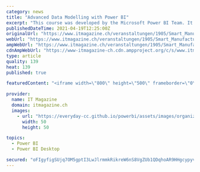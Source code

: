 ```yaml
---
category: news
title: "Advanced Data Modelling with Power BI"
excerpt: "This course was developed by the Microsoft Power BI Team. It focusses on Modelling techniques and DAX, the modelling language used in Power BI. By the end of this course, you will be able to use DAX to create calculations in a Power BI Desktop data model."
publishedDateTime: 2021-04-19T12:25:00Z
originalUrl: "https://www.itmagazine.ch/veranstaltungen/1905/Smart_Manufacturing_Digital_Summit.html"
webUrl: "https://www.itmagazine.ch/veranstaltungen/1905/Smart_Manufacturing_Digital_Summit.html"
ampWebUrl: "https://www.itmagazine.ch/veranstaltungen/1905/Smart_Manufacturing_Digital_Summit.html"
cdnAmpWebUrl: "https://www-itmagazine-ch.cdn.ampproject.org/c/s/www.itmagazine.ch/veranstaltungen/1905/Smart_Manufacturing_Digital_Summit.html"
type: article
quality: 139
heat: 139
published: true

featuredContent: "<iframe width=\"800\" height=\"500\" frameborder=\"0\" src=\"https://www.youtube.com/embed/G4QzWDv4s6M\" allow=\"accelerometer; autoplay; encrypted-media; gyroscope; picture-in-picture\" allowfullscreen></iframe>"

provider:
  name: IT Magazine
  domain: itmagazine.ch
  images:
    - url: "https://everyday-cc.github.io/powerbi/assets/images/organizations/microsoft.com-50x50.jpg"
      width: 50
      height: 50

topics:
  - Power BI
  - Power BI Desktop

secured: "oFIgyfigSUjq7OM5gptI3LwJlrmmkRikreW6nS8VgZUb1QDqhoAR9HHgcypyvfzUHMSnZwNnKPthmS3JqNaINnc0EbcJME5C9lqAdBGIXFHtg9+Mw9+f5tpeuywmFaqLv14iC8/0FDJVO1E0SE/lirv2G/uMnDXcN3Z0GmBPIAHMsK3cBPI2La1FsNwWQv9krfo5Y9Y8DrZ9yFq+S3qgd0lwSR6YTrFd8yc7V7md25E03Thfjbmy2hm+PV7nnbmbTU46c592Xfk3okJM+bf9oLnaaZjt3dt0J2Jd73YP0iDkU2R+htSH/lr5fGS2CZo0axXtjzIW42wDHC1nUiKkO8/nwYOGJZbcUuzw65HTmWfUhGSGnAD+bAf6xUZLqAoOiIUP0q16KZF7vxu7oXXwTBFCXY2frvL9cTDuJ7sg2csVYDgNG1MGhoHFvPwTFv32;UPOFU+1YvO8LzJ8VxiHMfQ=="
---
```


